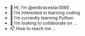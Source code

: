- 👋 Hi, I’m @embracestar3065
- 👀 I’m interested in learning coding
- 🌱 I’m currently learning Python
- 💞️ I’m looking to collaborate on ...
- 📫 How to reach me ...

<!---
embracestar3065/embracestar3065 is a ✨ special ✨ repository because its `README.md` (this file) appears on your GitHub profile.
You can click the Preview link to take a look at your changes.
--->
